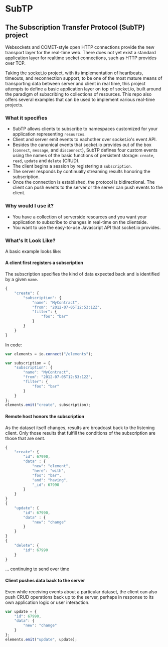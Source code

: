 # SubTP

## The Subscription Transfer Protocol (SubTP) project
Websockets and COMET-style open HTTP connections provide the new transport layer for the real-time web. There does not yet exist a standard application layer for realtime socket connections, such as HTTP provides over TCP.

Taking the [socket.io](http://socket.io) project, with its implementation of heartbeats, timeouts, and reconnection support, to be one of the most mature means of transporting data between server and client in real time, this project attempts to define a basic application layer on top of socket.io, built around the paradigm of subscribing to collections of resources. This repo also offers several examples that can be used to implement various real-time projects.

### What it specifies
* SubTP allows clients to subscribe to namespaces customized for your application representing `resources`.
* Client and server emit events to eachother over socket.io's event API.
* Besides the canonical events that socket.io provides out of the box (`connect`, `message`, and `disconnect`), SubTP defines four custom events using the names of the basic functions of persistent storage: `create`, `read`, `update` and `delete` (CRUD).
* The client begins a session by registering a `subscription`.
* The server responds by continually streaming results honoring the subscription.
* Once the connection is established, the protocol is bidirectional. The client can push events to the server or the server can push events to the client.

### Why would I use it?
* You have a collection of serverside resources and you want your application to subscribe to changes in real-time on the clientside.
* You want to use the easy-to-use Javascript API that socket.io provides.

### What's It Look Like?
A basic example looks like:

#### A client first registers a subscription
The subscription specifies the kind of data expected back and is identified by a given `name`.
```js
{
    "create": {
        "subscription": {
            "name": "MyContract",
            "from": "2012-07-05T12:53:12Z",
            "filter": {
                "foo": "bar"
            }
        }
    }
}
```

In code:
```js
var elements = io.connect("/elements");

var subscription = {
    "subscription": {
        "name": "MyContract",
        "from": "2012-07-05T12:53:12Z",
        "filter": {
            "foo": "bar"
        }
    }
};
elements.emit("create", subscription);
```

#### Remote host honors the subscription
As the dataset itself changes, results are broadcast back to the listening client. Only those results that fulfill the conditions of the subscription are those that are sent.
```js
{
    "create": {
        "id": 67990,
        "data" : {
            "new": "element",
            "here": "with",
            "foo": "bar",
            "and": "having",
            "_id": 67990
        }
    }
}
{
    "update": {
        "id": 67990,
        "data" : {
            "new": "change"
        }
    }
}
{
    "delete": {
        "id": 67990
    }
}
```
... continuing to send over time

#### Client pushes data back to the server
Even while receiving events about a particular dataset, the client can also push CRUD operations back up to the server, perhaps in response to its own application logic or user interaction.

```js
var update = {
    "id": 67990,
    "data": {
        "new": "change"
    }
};
elements.emit("update", update);
```
